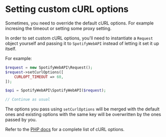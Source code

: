 # Setting custom cURL options

Sometimes, you need to override the default cURL options. For example incresing the timeout or setting some proxy setting.

In order to set custom cURL options, you'll need to instantiate a `Request` object yourself and passing it to `SpotifyWebAPI` instead of letting it set it up itself.

For example:
```php
$request = new SpotifyWebAPI\Request();
$request->setCurlOptions([
    CURLOPT_TIMEOUT => 60,
]);

$api = SpotifyWebAPI\SpotifyWebAPI($request);

// Continue as usual
```

The options you pass using `setCurlOptions` will be merged with the default ones and existing options with the same key will be overwritten by the ones passed by you.

Refer to the [PHP docs](https://www.php.net/manual/en/function.curl-setopt.php) for a complete list of cURL options.
